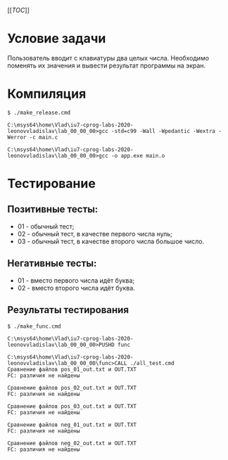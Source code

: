 [[_TOC_]]


# Условие задачи
Пользователь вводит с клавиатуры два целых числа. Необходимо поменять их значения и вывести результат программы на экран.

# Компиляция
```
$ ./make_release.cmd

C:\msys64\home\Vlad\iu7-cprog-labs-2020-leonovvladislav\lab_00_00_00>gcc -std=c99 -Wall -Wpedantic -Wextra -Werror -c main.c

C:\msys64\home\Vlad\iu7-cprog-labs-2020-leonovvladislav\lab_00_00_00>gcc -o app.exe main.o
```
# Тестирование

## Позитивные тесты:
- 01 - обычный тест;
- 02 - обычный тест, в качестве первого числа нуль;
- 03 - обычный тест, в качестве второго числа большое число.

## Негативные тесты:
- 01 - вместо первого числа идёт буква;
- 02 - вместо второго числа идёт буква.

## Результаты тестирования
```
$ ./make_func.cmd

C:\msys64\home\Vlad\iu7-cprog-labs-2020-leonovvladislav\lab_00_00_00>PUSHD func

C:\msys64\home\Vlad\iu7-cprog-labs-2020-leonovvladislav\lab_00_00_00\func>CALL ./all_test.cmd
Сравнение файлов pos_01_out.txt и OUT.TXT
FC: различия не найдены

Сравнение файлов pos_02_out.txt и OUT.TXT
FC: различия не найдены

Сравнение файлов pos_03_out.txt и OUT.TXT
FC: различия не найдены

Сравнение файлов neg_01_out.txt и OUT.TXT
FC: различия не найдены

Сравнение файлов neg_02_out.txt и OUT.TXT
FC: различия не найдены
```